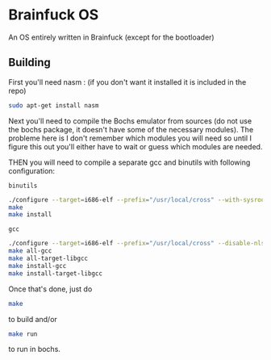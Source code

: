 
# Brainfuck OS

An OS entirely written in Brainfuck (except for the bootloader)

## Building

First you'll need nasm : (if you don't want it installed it is included in the repo)
```bash
sudo apt-get install nasm
```
Next you'll need to compile the Bochs emulator from sources (do not use the
bochs package, it doesn't have some of the necessary modules).
The probleme here is I don't remember which modules you will need so until I
figure this out you'll either have to wait or guess which modules are needed.

THEN you will need to compile a separate gcc and binutils with following
configuration:

```binutils```
```bash
./configure --target=i686-elf --prefix="/usr/local/cross" --with-sysroot --disable-nls --disable-werror
make
make install
```

```gcc```
```bash
./configure --target=i686-elf --prefix="/usr/local/cross" --disable-nls --enable-languages=c --without-headers
make all-gcc
make all-target-libgcc
make install-gcc
make install-target-libgcc
````

Once that's done, just do

```bash
make
```

to build and/or

```bash
make run
```
to run in bochs.
